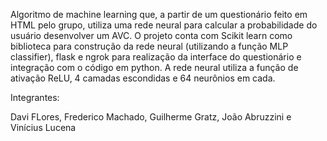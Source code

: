   Algoritmo de machine learning que, a partir de um questionário feito em HTML pelo grupo, utiliza uma rede neural para calcular a probabilidade do usuário desenvolver um AVC. O projeto conta com Scikit learn como biblioteca para construção da rede neural (utilizando a função MLP classifier), flask e ngrok para realização da interface do questionário e integração com o código em python.
  A rede neural utiliza a função de ativação ReLU, 4 camadas escondidas e 64 neurônios em cada. 
  
  Integrantes:
  
  Davi FLores,
  Frederico Machado,
  Guilherme Gratz,
  João Abruzzini e
  Vinícius Lucena
